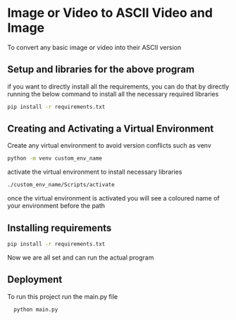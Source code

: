 
# Image or Video to ASCII Video and Image

To convert any basic image or video into their ASCII version




## Setup and libraries for the above program

if you want to directly install all the requirements, you can do that by directly running the below command to install all the necessary required libraries

```bash
pip install -r requirements.txt
```

## Creating and Activating a Virtual Environment

Create any virtual environment to avoid version conflicts such as venv

```bash
python -m venv custom_env_name
```
activate the virtual environment to install necessary libraries

```bash
./custom_env_name/Scripts/activate
```

once the virtual environment is activated you will see a coloured name of your environment before the path

## Installing requirements

```bash
pip install -r requirements.txt
```

Now we are all set and can run the actual program


## Deployment

To run this project run the main.py file 

```bash
  python main.py
```

